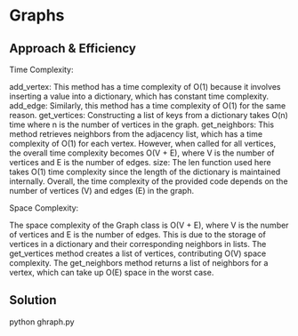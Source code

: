 # Graphs



## Approach & Efficiency
Time Complexity:

add_vertex: This method has a time complexity of O(1) because it involves inserting a value into a dictionary, which has constant time complexity.
add_edge: Similarly, this method has a time complexity of O(1) for the same reason.
get_vertices: Constructing a list of keys from a dictionary takes O(n) time where n is the number of vertices in the graph.
get_neighbors: This method retrieves neighbors from the adjacency list, which has a time complexity of O(1) for each vertex. However, when called for all vertices, the overall time complexity becomes O(V + E), where V is the number of vertices and E is the number of edges.
size: The len function used here takes O(1) time complexity since the length of the dictionary is maintained internally.
Overall, the time complexity of the provided code depends on the number of vertices (V) and edges (E) in the graph.

Space Complexity:

The space complexity of the Graph class is O(V + E), where V is the number of vertices and E is the number of edges. This is due to the storage of vertices in a dictionary and their corresponding neighbors in lists.
The get_vertices method creates a list of vertices, contributing O(V) space complexity.
The get_neighbors method returns a list of neighbors for a vertex, which can take up O(E) space in the worst case.
## Solution
 python ghraph.py